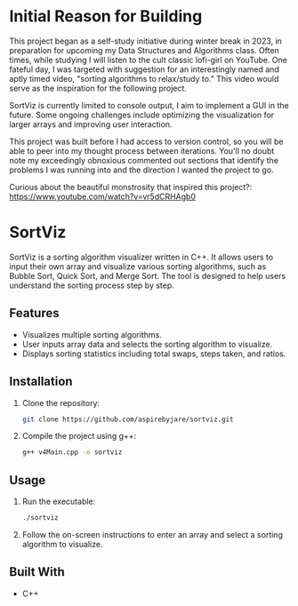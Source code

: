 # Initial Reason for Building
This project began as a self-study initiative during winter break in 2023, in preparation for upcoming my Data Structures and Algorithms class. Often times, while studying I will listen to the cult classic lofi-girl on YouTube. One fateful day, I was targeted with suggestion for an interestingly named and aptly timed video, "sorting algorithms to relax/study to." This video would serve as the inspiration for the following project. 

SortViz is currently limited to console output, I aim to implement a GUI in the future. Some ongoing challenges include optimizing the visualization for larger arrays and improving user interaction.

This project was built before I had access to version control, so you will be able to peer into my thought process between iterations. You'll no doubt note my exceedingly obnoxious commented out sections that identify the problems I was running into and the direction I wanted the project to go.

Curious about the beautiful monstrosity that inspired this project?: 
https://www.youtube.com/watch?v=vr5dCRHAgb0

# SortViz

SortViz is a sorting algorithm visualizer written in C++. It allows users to input their own array and visualize various sorting algorithms, such as Bubble Sort, Quick Sort, and Merge Sort. The tool is designed to help users understand the sorting process step by step.

## Features
- Visualizes multiple sorting algorithms.
- User inputs array data and selects the sorting algorithm to visualize.
- Displays sorting statistics including total swaps, steps taken, and ratios.

## Installation
1. Clone the repository:
    ```bash
    git clone https://github.com/aspirebyjare/sortviz.git
    ```
2. Compile the project using g++:
    ```bash
    g++ v4Main.cpp -o sortviz
    ```

## Usage
1. Run the executable:
    ```bash
    ./sortviz
    ```
2. Follow the on-screen instructions to enter an array and select a sorting algorithm to visualize.

## Built With
- C++